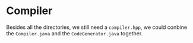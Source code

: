 # Compiler

Besides all the directories, we still need a `compiler.hpp`, we could conbine the `Compiler.java` and the `CodeGenerator.java` together.